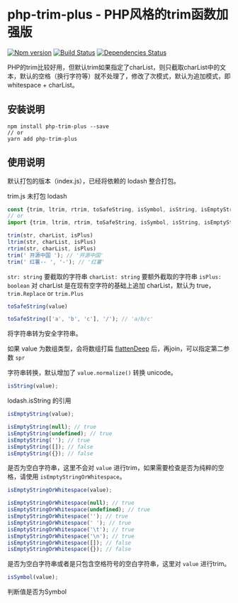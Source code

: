 # php-trim-plus - PHP风格的trim函数加强版

[![Npm version](https://img.shields.io/npm/v/php-trim-plus.svg)](https://www.npmjs.com/package/php-trim-plus)
[![Build Status](https://img.shields.io/travis/janpoem/php-trim-plus/master.svg)](https://travis-ci.org/janpoem/php-trim-plus)
[![Dependencies Status](https://img.shields.io/david/janpoem/php-trim-plus.svg)](https://david-dm.org/janpoem/php-trim-plus)

PHP的trim比较好用，但默认trim如果指定了charList，则只截取charList中的文本，默认的空格（换行字符等）就不处理了，修改了次模式，默认为追加模式，即whitespace + charList。

## 安装说明

```shell
npm install php-trim-plus --save
// or
yarn add php-trim-plus
```

## 使用说明

默认打包的版本（index.js），已经将依赖的 lodash 整合打包。

trim.js 未打包 lodash

```js
const {trim, ltrim, rtrim, toSafeString, isSymbol, isString, isEmptyString, isEmptyStringOrWhitespace} = require('../php-trim-plus');
// or
import {trim, ltrim, rtrim, toSafeString, isSymbol, isString, isEmptyString, isEmptyStringOrWhitespace} from 'php-trim-plus';
```

```js
trim(str, charList, isPlus)
ltrim(str, charList, isPlus)
rtrim(str, charList, isPlus)
trim(' 开源中国 '); // '开源中国'
trim(' 红薯-- ', '-'); // '红薯'
```

`str: string` 要截取的字符串
`charList: string` 要额外截取的字符串
`isPlus: boolean` 对 charList 是在现有空字符的基础上追加 charList，默认为 true，`trim.Replace` or `trim.Plus`


```js
toSafeString(value)

toSafeString(['a', 'b', 'c'], '/'); // 'a/b/c'
```

将字符串转为安全字符串。

如果 value 为数组类型，会将数组打扁 [flattenDeep](https://lodash.com/docs/4.17.11#flattenDeep) 后，再join，可以指定第二参数 `spr`

字符串转换，默认增加了 `value.normalize()` 转换 unicode。

```js
isString(value); 
```

lodash.isString 的引用

```js
isEmptyString(value);

isEmptyString(null); // true
isEmptyString(undefined); // true
isEmptyString(''); // true
isEmptyString([]); // false
isEmptyString({}); // false
```

是否为空白字符串，这里不会对 `value` 进行trim，如果需要检查是否为纯粹的空格，请使用 `isEmptyStringOrWhitespace`。

```js
isEmptyStringOrWhitespace(value);

isEmptyStringOrWhitespace(null); // true
isEmptyStringOrWhitespace(undefined); // true
isEmptyStringOrWhitespace(''); // true
isEmptyStringOrWhitespace(' '); // true
isEmptyStringOrWhitespace('\t'); // true
isEmptyStringOrWhitespace('\n'); // true
isEmptyStringOrWhitespace([]); // false
isEmptyStringOrWhitespace({}); // false
```

是否为空白字符串或者是只包含空格符号的空白字符串，这里对 `value` 进行trim。

```js
isSymbol(value); 
```

判断值是否为Symbol